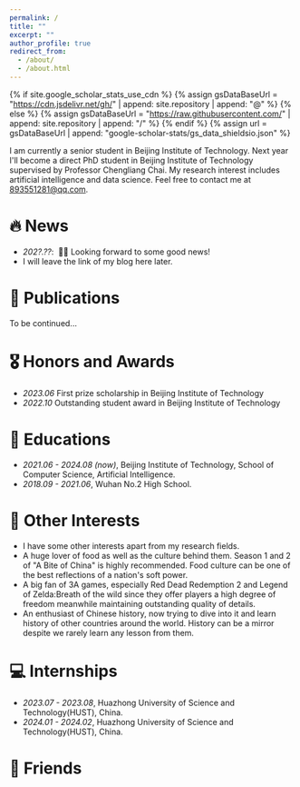 ```yaml
---
permalink: /
title: ""
excerpt: ""
author_profile: true
redirect_from: 
  - /about/
  - /about.html
---
```


{% if site.google_scholar_stats_use_cdn %}
{% assign gsDataBaseUrl = "https://cdn.jsdelivr.net/gh/" | append: site.repository | append: "@" %}
{% else %}
{% assign gsDataBaseUrl = "https://raw.githubusercontent.com/" | append: site.repository | append: "/" %}
{% endif %}
{% assign url = gsDataBaseUrl | append: "google-scholar-stats/gs_data_shieldsio.json" %}

<span class='anchor' id='about-me'></span>

I am currently a senior student in Beijing Institute of Technology. Next year I'll become a direct PhD student in Beijing Institute of Technology supervised by Professor Chengliang Chai. 
My research interest includes artificial intelligence and data science. Feel free to contact me at 893551281@qq.com.


# 🔥 News
- *202?.??*: &nbsp;🎉🎉 Looking forward to some good news!
- I will leave the link of my blog here later.

# 📝 Publications 

To be continued...

# 🎖 Honors and Awards
- *2023.06* First prize scholarship in Beijing Institute of Technology
- *2022.10* Outstanding student award in Beijing Institute of Technology

# 📖 Educations
- *2021.06 - 2024.08 (now)*, Beijing Institute of Technology, School of Computer Science, Artificial Intelligence.
- *2018.09 - 2021.06*, Wuhan No.2 High School.

# 💬 Other Interests
- I have some other interests apart from my research fields.
- A huge lover of food as well as the culture behind them. Season 1 and 2 of "A Bite of China" is highly recommended. Food culture can be one of the best reflections of a nation's soft power.
- A big fan of 3A games, especially Red Dead Redemption 2 and Legend of Zelda:Breath of the wild since they offer players a high degree of freedom meanwhile maintaining outstanding quality of details.
- An enthusiast of Chinese history, now trying to dive into it and learn history of other countries around the world. History can be a mirror despite we rarely learn any lesson from them.

# 💻 Internships
- *2023.07 - 2023.08*, Huazhong University of Science and Technology(HUST), China.
- *2024.01 - 2024.02*, Huazhong University of Science and Technology(HUST), China.

# 🤗 Friends
